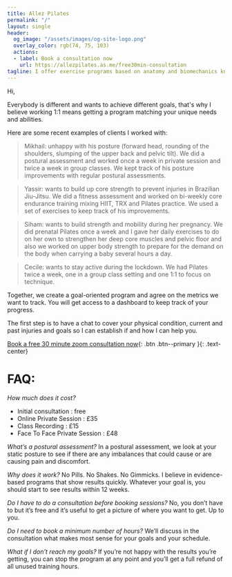 ```yaml
---
title: Allez Pilates
permalink: "/"
layout: single
header:
  og_image: "/assets/images/og-site-logo.png"
  overlay_color: rgb(74, 75, 103)
  actions:
  - label: Book a consultation now
    url: https://allezpilates.as.me/free30min-consultation
tagline: I offer exercise programs based on anatomy and biomechanics knowledge that deliver real results in a safe and effective framework
---
```


Hi, 

Everybody is different and wants to achieve different goals, that's why I believe working 1:1 means getting a program matching your unique needs and abilities. 

Here are some recent examples of clients I worked with:
 
> Mikhail: unhappy with his posture (forward head, rounding of the shoulders, slumping of the upper back and pelvic tilt). We did a postural assessment and worked once a week in private session and twice a week in group classes. We kept track of his posture improvements with regular postural assessments.

> Yassir: wants to build up core strength to prevent injuries in Brazilian Jiu-Jitsu. We did a fitness assessment and worked on bi-weekly core endurance training mixing HIIT, TRX and Pilates practice. We used a set of exercises to keep track of his improvements.

> Siham: wants to build strength and mobility during her pregnancy. We did prenatal Pilates once a week and I gave her daily exercises to do on her own to strengthen her deep core muscles and pelvic floor and also we worked on upper body strength to prepare for the demand on the body when carrying a baby several hours a day.  

> Cecile: wants to stay active during the lockdown. We had Pilates twice a week, one in a group class setting and one 1:1 to focus on technique.

Together, we create a goal-oriented program and agree on the metrics we want to track. You will get access to a dashboard to keep track of your progress. 

The first step is to have a chat to cover your physical condition, current and past injuries and goals so I can establish if and how I can help you. 


[Book a free 30 minute zoom consultation now](https://allezpilates.as.me/free30min-consultation){: .btn .btn--primary }{: .text-center}


# FAQ: 

_How much does it cost?_
- Initial consultation : free
- Online Private Session : £35
- Class Recording : £15
- Face To Face Private Session : £48

_What’s a postural assessment?_ 
In a postural assessment, we look at your static posture to see if there are any imbalances that could cause or are causing pain and discomfort.

_Why does it work?_ No Pills. No Shakes. No Gimmicks. I believe in evidence-based programs that show results quickly. Whatever your goal is, you should start to see results within 12 weeks.

_Do I have to do a consultation before booking sessions?_ No, you don’t have to but it’s free and it’s useful to get a picture of where you want to get. Up to you. 

_Do I need to book a minimum number of hours?_ We’ll discuss in the consultation what makes most sense for your goals and your schedule. 

_What if I don’t reach my goals?_ If you’re not happy with the results you’re getting, you can stop the program at any point and you’ll get a full refund of all unused training hours.
